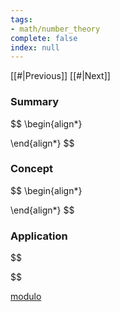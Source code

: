 ```yaml
---
tags:
- math/number_theory
complete: false
index: null
---
```

[[#|Previous]]   [[#|Next]]
### Summary
$$
\begin{align*}

\end{align*}
$$
### Concept
$$
\begin{align*}

\end{align*}
$$
### Application
$$

$$

[modulo](/labyrinth/notes/math/others/modulo)
